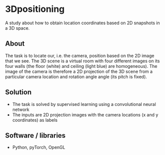 # 3Dpositioning

A study about how to obtain location coordinates based on 2D snapshots in a 3D space.

## About

The task is to locate our, i.e. the camera, position based on the 2D image that we see. The 3D scene is a virtual room with four different images on its four walls (the floor (white) and ceiling (light blue) are homogeneous). The image of the camera is therefore a 2D projection of the 3D scene from a particular camera location and rotation angle angle (its pitch is fixed).

## Solution

- The task is solved by supervised learning using a convolutional neural network 
- The inputs are 2D projection images with the camera locations (x and y coordinates) as labels 

## Software / libraries

- Python, pyTorch, OpenGL
